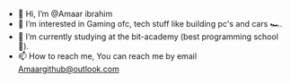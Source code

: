 - 👋 Hi, I’m @Amaar ibrahim
- 👀 I’m interested in Gaming ofc, tech stuff like building pc's and cars 🏎️. 
- 🌱 I’m currently studying at the bit-academy (best programming school🎊).
- 📫 How to reach me, You can reach me by email Amaargithub@outlook.com


